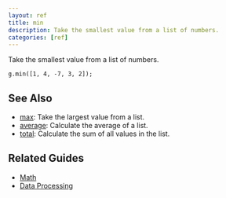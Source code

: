 ```yaml
---
layout: ref
title: min
description: Take the smallest value from a list of numbers.
categories: [ref]
---
```

Take the smallest value from a list of numbers.

    g.min([1, 4, -7, 3, 2]);

## See Also
- [max](max.html): Take the largest value from a list.
- [average](average.html): Calculate the average of a list.
- [total](total.html): Calculate the sum of all values in the list.

## Related Guides
- [Math](../guide/math.html)
- [Data Processing](../guide/data.html)

